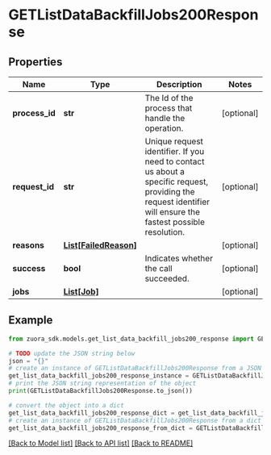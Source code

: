 # GETListDataBackfillJobs200Response


## Properties

Name | Type | Description | Notes
------------ | ------------- | ------------- | -------------
**process_id** | **str** | The Id of the process that handle the operation.  | [optional] 
**request_id** | **str** | Unique request identifier. If you need to contact us about a specific request, providing the request identifier will ensure the fastest possible resolution.  | [optional] 
**reasons** | [**List[FailedReason]**](FailedReason.md) |  | [optional] 
**success** | **bool** | Indicates whether the call succeeded.  | [optional] 
**jobs** | [**List[Job]**](Job.md) |  | [optional] 

## Example

```python
from zuora_sdk.models.get_list_data_backfill_jobs200_response import GETListDataBackfillJobs200Response

# TODO update the JSON string below
json = "{}"
# create an instance of GETListDataBackfillJobs200Response from a JSON string
get_list_data_backfill_jobs200_response_instance = GETListDataBackfillJobs200Response.from_json(json)
# print the JSON string representation of the object
print(GETListDataBackfillJobs200Response.to_json())

# convert the object into a dict
get_list_data_backfill_jobs200_response_dict = get_list_data_backfill_jobs200_response_instance.to_dict()
# create an instance of GETListDataBackfillJobs200Response from a dict
get_list_data_backfill_jobs200_response_from_dict = GETListDataBackfillJobs200Response.from_dict(get_list_data_backfill_jobs200_response_dict)
```
[[Back to Model list]](../README.md#documentation-for-models) [[Back to API list]](../README.md#documentation-for-api-endpoints) [[Back to README]](../README.md)


